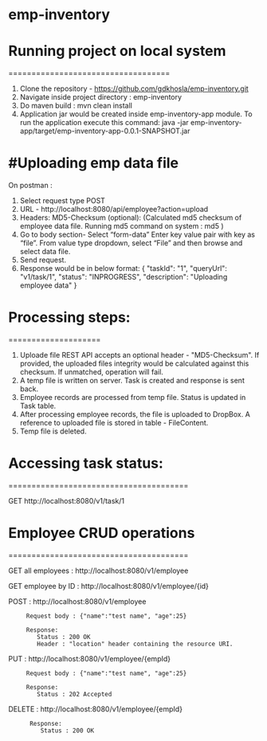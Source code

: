 # emp-inventory
# Running project on local system
===================================
  
  1. Clone the repository - https://github.com/gdkhosla/emp-inventory.git
  2. Navigate inside project directory : emp-inventory
  3. Do maven build : mvn clean install
  4. Application jar would be created inside emp-inventory-app module. To run the application execute this command:
     java -jar emp-inventory-app/target/emp-inventory-app-0.0.1-SNAPSHOT.jar
     
 #Uploading emp data file
===================================

On postman :
1. Select request type POST 
2. URL - http://localhost:8080/api/employee?action=upload
3. Headers:
   MD5-Checksum (optional): (Calculated md5 checksum of employee data file. Running md5 command on system :  md5 <filepath>)
4. Go to body section-
    Select “form-data”
    Enter key value pair with key as “file”. 
    From value type dropdown, select “File” and then browse and select data file.
5. Send request.
6. Response would be in below format:
   {
    "taskId": "1",
    "queryUrl": "v1/task/1",
    "status": "INPROGRESS",
    "description": "Uploading employee data"
    }
    
 # Processing steps:
 ====================
   
   1. Uploade  file REST API accepts an optional header - "MD5-Checksum". If provided, the uploaded files integrity would be
      calculated against this checksum. If unmatched, operation will fail.
   2. A temp file is written on server. Task is created and response is sent back.
   3. Employee records are processed from temp file. Status is updated in Task table.
   4. After processing employee records, the file is uploaded to DropBox. A reference to uploaded file is stored in table - FileContent.
   5. Temp file is deleted.

# Accessing task status:
=======================================
   
   GET http://localhost:8080/v1/task/1
   
# Employee CRUD operations
=======================================
   
   GET all employees : http://localhost:8080/v1/employee
   
   GET employee by ID : http://localhost:8080/v1/employee/{id}
   
   POST : http://localhost:8080/v1/employee
         
         Request body : {"name":"test name", "age":25}
         
         Response:
            Status : 200 OK
            Header : "location" header containing the resource URI.
   
   PUT : http://localhost:8080/v1/employee/{empId}
         
         Request body : {"name":"test name", "age":25}
         
         Response:
            Status : 202 Accepted
   
   DELETE : http://localhost:8080/v1/employee/{empId}
          
          Response:
             Status : 200 OK